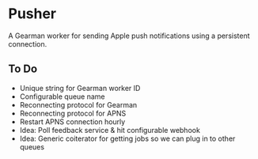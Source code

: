 Pusher
=======

A Gearman worker for sending Apple push notifications using a persistent connection.


To Do
-----

 * Unique string for Gearman worker ID
 * Configurable queue name
 * Reconnecting protocol for Gearman
 * Reconnecting protocol for APNS
 * Restart APNS connection hourly
 * Idea: Poll feedback service & hit configurable webhook
 * Idea: Generic coiterator for getting jobs so we can plug in to other queues
